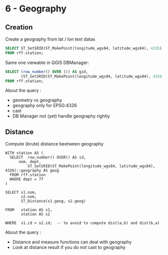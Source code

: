6 - Geography
=============

Creation
--------

Create a geography from lat / lon text datas 

```SQL
SELECT ST_SetSRID(ST_MakePoint(longitude_wgs84, latitude_wgs84), 4326)::geography AS geog
FROM rff.station;
```

Same one viewable in QGIS DBManager:


```SQL
SELECT (row_number() OVER ()) AS gid,
       (ST_SetSRID(ST_MakePoint(longitude_wgs84, latitude_wgs84), 4326)::geography)::geometry AS geom
FROM rff.station;
```

About the query :
- geometry vs geography
- geography only for EPSG:4326
- cast 
- DB Manager not (yet) handle geography rightly

Distance
--------

Compute (brute) distance beetween geography

```
WITH station AS (
  SELECT  row_number() OVER() AS id,
	  nom, dept,
          ST_SetSRID(ST_MakePoint(longitude_wgs84, latitude_wgs84), 4326)::geography AS geog
  FROM rff.station
  WHERE dept = 77
)

SELECT s1.nom, 
       s2.nom, 
       ST_Distance(s1.geog, s2.geog)

FROM   station AS s1, 
       station AS s2 

WHERE  s1.id > s2.id;  -- to avoid to compute dist(a,b) and dist(b,a)
```


About the query :
- Distance and measure functions can deal with geography
- Look at distance result if you do not cast to geography


